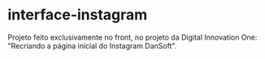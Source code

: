 # interface-instagram
Projeto feito exclusivamente no front, no projeto da Digital Innovation One: "Recriando a página inicial do Instagram DanSoft".
